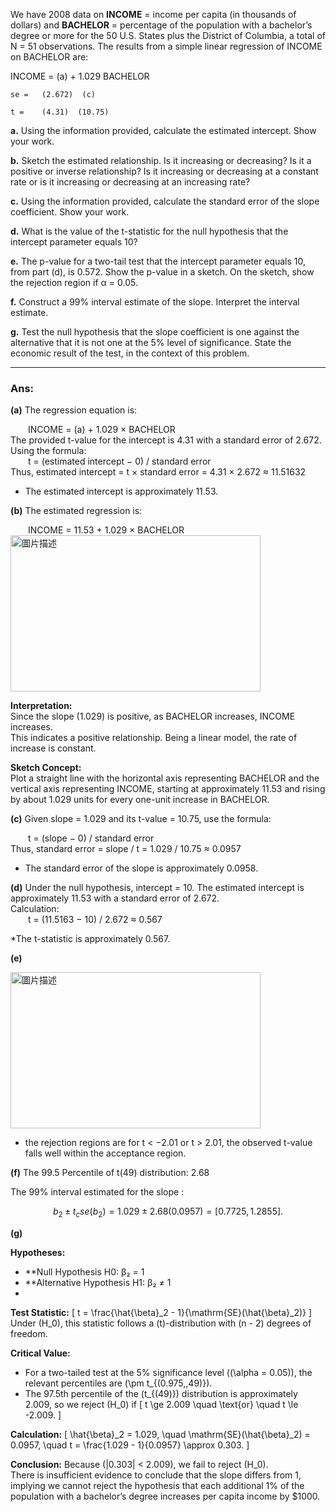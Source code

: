 We have 2008 data on **INCOME** = income per capita (in thousands of dollars) and **BACHELOR** = percentage of the population with a bachelor’s degree or more for the 50 U.S. States plus the District of Columbia, a total of N = 51 observations. The results from a simple linear regression of INCOME on BACHELOR are:

INCOME = (a) + 1.029 BACHELOR

    se =   (2.672)  (c)

    t =    (4.31)  (10.75)

**a.** Using the information provided, calculate the estimated intercept. Show your work.

**b.** Sketch the estimated relationship. Is it increasing or decreasing? Is it a positive or inverse relationship? Is it increasing or decreasing at a constant rate or is it increasing or decreasing at an increasing rate?

**c.** Using the information provided, calculate the standard error of the slope coefficient. Show your work.

**d.** What is the value of the t-statistic for the null hypothesis that the intercept parameter equals 10?

**e.** The p-value for a two-tail test that the intercept parameter equals 10, from part (d), is 0.572. Show the p-value in a sketch. On the sketch, show the rejection region if α = 0.05.

**f.** Construct a 99% interval estimate of the slope. Interpret the interval estimate.

**g.** Test the null hypothesis that the slope coefficient is one against the alternative that it is not one at the 5% level of significance. State the economic result of the test, in the context of this problem.

---
### Ans:

**(a)**
The regression equation is:

  INCOME = (a) + 1.029 × BACHELOR  
The provided t-value for the intercept is 4.31 with a standard error of 2.672.  
Using the formula:  
  t = (estimated intercept − 0) / standard error  
Thus, estimated intercept = t × standard error = 4.31 × 2.672 ≈ 11.51632  

* The estimated intercept is approximately 11.53.

**(b)**
The estimated regression is:

  INCOME = 11.53 + 1.029 × BACHELOR  
<img src="https://github.com/user-attachments/assets/6ed35ff5-b685-4bc7-b0c2-2d2ac9d9410a" alt="圖片描述" width="400" height="250" />

**Interpretation:**  
Since the slope (1.029) is positive, as BACHELOR increases, INCOME increases.  
This indicates a positive relationship. Being a linear model, the rate of increase is constant.

**Sketch Concept:**  
Plot a straight line with the horizontal axis representing BACHELOR and the vertical axis representing INCOME, starting at approximately 11.53 and rising by about 1.029 units for every one-unit increase in BACHELOR.

**(c)**
Given slope = 1.029 and its t-value = 10.75, use the formula:  

  t = (slope − 0) / standard error  
Thus, standard error = slope / t = 1.029 / 10.75 ≈ 0.0957  

* The standard error of the slope is approximately 0.0958.

**(d)**
Under the null hypothesis, intercept = 10. The estimated intercept is approximately 11.53 with a standard error of 2.672.  
Calculation:  
  t = (11.5163 − 10) / 2.672 ≈ 0.567 

*The t-statistic is approximately 0.567.

**(e)** 

<img src="https://github.com/user-attachments/assets/5e093594-4029-46b0-8627-ab84365703ac" alt="圖片描述" width="400" height="250" />

* the rejection regions are for t < −2.01 or t > 2.01, the observed t-value falls well within the acceptance region.


**(f)**
The 99.5 Percentile of t(49) distribution: 2.68

The 99% interval estimated for the slope :

$$
\ b_2 ± t_c se(b_2) = 1.029 ± 2.68(0.0957) = [0.7725,1.2855].\
$$

**(g)** 

**Hypotheses:**
- **Null Hypothesis H0: β₂ = 1
- **Alternative Hypothesis H1: β₂ ≠ 1
- 
**Test Statistic:**
\[
t = \frac{\hat{\beta}_2 - 1}{\mathrm{SE}(\hat{\beta}_2)}
\]
Under \(H_0\), this statistic follows a \(t\)-distribution with \(n - 2\) degrees of freedom.

**Critical Value:**
- For a two-tailed test at the 5% significance level (\(\alpha = 0.05\)), the relevant percentiles are \(\pm t_{(0.975,\,49)}\).
- The 97.5th percentile of the \(t_{(49)}\) distribution is approximately 2.009, so we reject \(H_0\) if
  \[
  t \ge 2.009 \quad \text{or} \quad t \le -2.009.
  \]

**Calculation:**
\[
\hat{\beta}_2 = 1.029, 
\quad 
\mathrm{SE}(\hat{\beta}_2) = 0.0957,
\quad 
t = \frac{1.029 - 1}{0.0957} \approx 0.303.
\]

**Conclusion:**
Because \(|0.303| < 2.009\), we fail to reject \(H_0\).  
There is insufficient evidence to conclude that the slope differs from 1, implying we cannot reject the hypothesis that each additional 1% of the population with a bachelor’s degree increases per capita income by \$1000.
